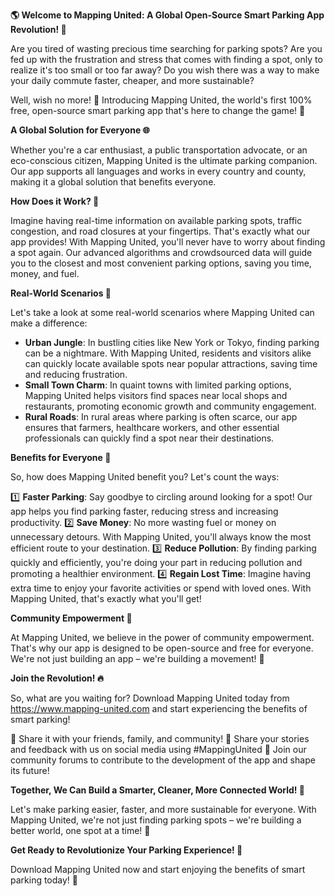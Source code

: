 **🌎 Welcome to Mapping United: A Global Open-Source Smart Parking App Revolution! 🚀**

Are you tired of wasting precious time searching for parking spots? Are you fed up with the frustration and stress that comes with finding a spot, only to realize it's too small or too far away? Do you wish there was a way to make your daily commute faster, cheaper, and more sustainable?

Well, wish no more! 🎉 Introducing Mapping United, the world's first 100% free, open-source smart parking app that's here to change the game! 🚀

**A Global Solution for Everyone 🌐**

Whether you're a car enthusiast, a public transportation advocate, or an eco-conscious citizen, Mapping United is the ultimate parking companion. Our app supports all languages and works in every country and county, making it a global solution that benefits everyone.

**How Does it Work? 🤔**

Imagine having real-time information on available parking spots, traffic congestion, and road closures at your fingertips. That's exactly what our app provides! With Mapping United, you'll never have to worry about finding a spot again. Our advanced algorithms and crowdsourced data will guide you to the closest and most convenient parking options, saving you time, money, and fuel.

**Real-World Scenarios 📍**

Let's take a look at some real-world scenarios where Mapping United can make a difference:

* **Urban Jungle**: In bustling cities like New York or Tokyo, finding parking can be a nightmare. With Mapping United, residents and visitors alike can quickly locate available spots near popular attractions, saving time and reducing frustration.
* **Small Town Charm**: In quaint towns with limited parking options, Mapping United helps visitors find spaces near local shops and restaurants, promoting economic growth and community engagement.
* **Rural Roads**: In rural areas where parking is often scarce, our app ensures that farmers, healthcare workers, and other essential professionals can quickly find a spot near their destinations.

**Benefits for Everyone 🏼**

So, how does Mapping United benefit you? Let's count the ways:

1️⃣ **Faster Parking**: Say goodbye to circling around looking for a spot! Our app helps you find parking faster, reducing stress and increasing productivity.
2️⃣ **Save Money**: No more wasting fuel or money on unnecessary detours. With Mapping United, you'll always know the most efficient route to your destination.
3️⃣ **Reduce Pollution**: By finding parking quickly and efficiently, you're doing your part in reducing pollution and promoting a healthier environment.
4️⃣ **Regain Lost Time**: Imagine having extra time to enjoy your favorite activities or spend with loved ones. With Mapping United, that's exactly what you'll get!

**Community Empowerment 💪**

At Mapping United, we believe in the power of community empowerment. That's why our app is designed to be open-source and free for everyone. We're not just building an app – we're building a movement! 🚀

**Join the Revolution! 🔥**

So, what are you waiting for? Download Mapping United today from https://www.mapping-united.com and start experiencing the benefits of smart parking!

🎉 Share it with your friends, family, and community!
💬 Share your stories and feedback with us on social media using #MappingUnited
📣 Join our community forums to contribute to the development of the app and shape its future!

**Together, We Can Build a Smarter, Cleaner, More Connected World! 🌟**

Let's make parking easier, faster, and more sustainable for everyone. With Mapping United, we're not just finding parking spots – we're building a better world, one spot at a time! 🚀

**Get Ready to Revolutionize Your Parking Experience! 🚨**

Download Mapping United now and start enjoying the benefits of smart parking today! 🎉
